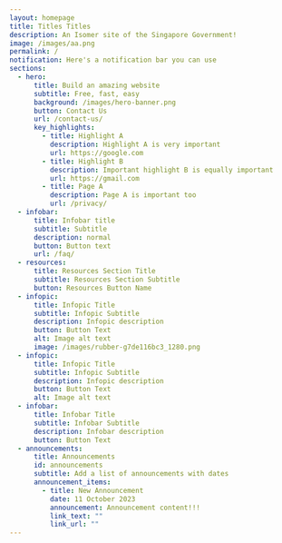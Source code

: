 ```yaml
---
layout: homepage
title: Titles Titles
description: An Isomer site of the Singapore Government!
image: /images/aa.png
permalink: /
notification: Here's a notification bar you can use
sections:
  - hero:
      title: Build an amazing website
      subtitle: Free, fast, easy
      background: /images/hero-banner.png
      button: Contact Us
      url: /contact-us/
      key_highlights:
        - title: Highlight A
          description: Highlight A is very important
          url: https://google.com
        - title: Highlight B
          description: Important highlight B is equally important
          url: https://gmail.com
        - title: Page A
          description: Page A is important too
          url: /privacy/
  - infobar:
      title: Infobar title
      subtitle: Subtitle
      description: normal
      button: Button text
      url: /faq/
  - resources:
      title: Resources Section Title
      subtitle: Resources Section Subtitle
      button: Resources Button Name
  - infopic:
      title: Infopic Title
      subtitle: Infopic Subtitle
      description: Infopic description
      button: Button Text
      alt: Image alt text
      image: /images/rubber-g7de116bc3_1280.png
  - infopic:
      title: Infopic Title
      subtitle: Infopic Subtitle
      description: Infopic description
      button: Button Text
      alt: Image alt text
  - infobar:
      title: Infobar Title
      subtitle: Infobar Subtitle
      description: Infobar description
      button: Button Text
  - announcements:
      title: Announcements
      id: announcements
      subtitle: Add a list of announcements with dates
      announcement_items:
        - title: New Announcement
          date: 11 October 2023
          announcement: Announcement content!!!
          link_text: ""
          link_url: ""
---
```

